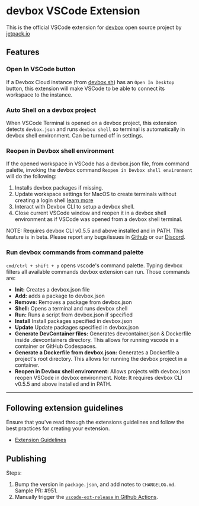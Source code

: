 # devbox VSCode Extension

This is the official VSCode extension for [devbox](https://github.com/jetpack-io/devbox) open source project by [jetpack.io](https://jetpack.io)

## Features

### Open In VSCode button

If a Devbox Cloud instance (from [devbox.sh](https://devbox.sh)) has an `Open In Desktop` button, this extension will make VSCode to be able to connect its workspace to the instance.

### Auto Shell on a devbox project

When VSCode Terminal is opened on a devbox project, this extension detects `devbox.json` and runs `devbox shell` so terminal is automatically in devbox shell environment. Can be turned off in settings.

### Reopen in Devbox shell environment

If the opened workspace in VSCode has a devbox.json file, from command palette, invoking the devbox command `Reopen in Devbox shell environment` will do the following:

1. Installs devbox packages if missing.
2. Update workspace settings for MacOS to create terminals without creating a login shell [learn more](https://code.visualstudio.com/docs/terminal/profiles#_why-are-there-duplicate-paths-in-the-terminals-path-environment-variable-andor-why-are-they-reversed-on-macos)
3. Interact with Devbox CLI to setup a devbox shell.
4. Close current VSCode window and reopen it in a devbox shell environment as if VSCode was opened from a devbox shell terminal.

NOTE: Requires devbox CLI v0.5.5 and above
  installed and in PATH. This feature is in beta. Please report any bugs/issues in [Github](https://github.com/jetpack-io/devbox) or our [Discord](https://discord.gg/Rr5KPJq7).

### Run devbox commands from command palette

`cmd/ctrl + shift + p` opens vscode's command palette. Typing devbox filters all available commands devbox extension can run. Those commands are:

- **Init:** Creates a devbox.json file
- **Add:** adds a package to devbox.json
- **Remove:** Removes a package from devbox.json
- **Shell:** Opens a terminal and runs devbox shell
- **Run:** Runs a script from devbox.json if specified
- **Install** Install packages specified in devbox.json
- **Update** Update packages specified in devbox.json
- **Generate DevContainer files:** Generates devcontainer.json & Dockerfile inside .devcontainers directory. This allows for running vscode in a container or GitHub Codespaces.
- **Generate a Dockerfile from devbox.json:** Generates a Dockerfile a project's root directory. This allows for running the devbox project in a container.
- **Reopen in Devbox shell environment:** Allows projects with devbox.json
  reopen VSCode in devbox environment. Note: It requires devbox CLI v0.5.5 and above
  installed and in PATH.

---

## Following extension guidelines

Ensure that you've read through the extensions guidelines and follow the best practices for creating your extension.

- [Extension Guidelines](https://code.visualstudio.com/api/references/extension-guidelines)

## Publishing

Steps:

1. Bump the version in `package.json`, and add notes to `CHANGELOG.md`. Sample PR: #951.
2. Manually trigger the [`vscode-ext-release` in Github Actions](https://github.com/jetpack-io/devbox/actions/workflows/vscode-ext-release.yaml).
